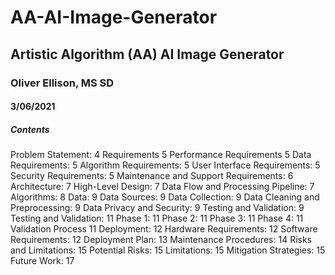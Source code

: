 # AA-AI-Image-Generator

## Artistic Algorithm (AA) AI Image Generator

### Oliver Ellison, MS SD
#### 3/06/2021

##### Contents
Problem Statement:	4
Requirements	5
Performance Requirements	5
Data Requirements:	5
Algorithm Requirements:	5
User Interface Requirements:	5
Security Requirements:	5
Maintenance and Support Requirements:	6
Architecture:	7
High-Level Design:	7
Data Flow and Processing Pipeline:	7
Algorithms:	8
Data:	9
Data Sources:	9
Data Collection:	9
Data Cleaning and Preprocessing:	9
Data Privacy and Security:	9
Testing and Validation:	9
Testing and Validation:	11
Phase 1:	11
Phase 2:	11
Phase 3:	11
Phase 4:	11
Validation Process	11
Deployment:	12
Hardware Requirements:	12
Software Requirements:	12
Deployment Plan:	13
Maintenance Procedures:	14
Risks and Limitations:	15
Potential Risks:	15
Limitations:	15
Mitigation Strategies:	15
Future Work:	17


